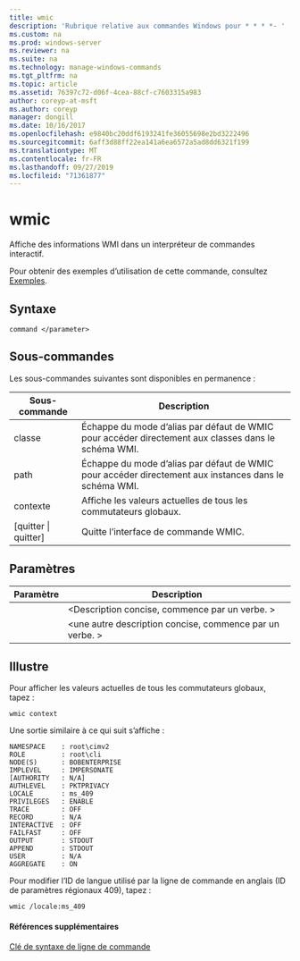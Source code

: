 ```yaml
---
title: wmic
description: 'Rubrique relative aux commandes Windows pour * * * *- '
ms.custom: na
ms.prod: windows-server
ms.reviewer: na
ms.suite: na
ms.technology: manage-windows-commands
ms.tgt_pltfrm: na
ms.topic: article
ms.assetid: 76397c72-d06f-4cea-88cf-c7603315a983
author: coreyp-at-msft
ms.author: coreyp
manager: dongill
ms.date: 10/16/2017
ms.openlocfilehash: e9840bc20ddf6193241fe36055698e2bd3222496
ms.sourcegitcommit: 6aff3d88ff22ea141a6ea6572a5ad8dd6321f199
ms.translationtype: MT
ms.contentlocale: fr-FR
ms.lasthandoff: 09/27/2019
ms.locfileid: "71361877"
---
```

# <a name="wmic"></a>wmic



Affiche des informations WMI dans un interpréteur de commandes interactif.

Pour obtenir des exemples d’utilisation de cette commande, consultez [Exemples](#BKMK_examples).

## <a name="syntax"></a>Syntaxe

```
command </parameter>
```

## <a name="sub-commands"></a>Sous-commandes

Les sous-commandes suivantes sont disponibles en permanence :

|Sous-commande|Description|
|-----------|-----------|
|classe|Échappe du mode d’alias par défaut de WMIC pour accéder directement aux classes dans le schéma WMI.|
|path|Échappe du mode d’alias par défaut de WMIC pour accéder directement aux instances dans le schéma WMI.|
|contexte|Affiche les valeurs actuelles de tous les commutateurs globaux.|
|[quitter \| quitter]|Quitte l’interface de commande WMIC.|

## <a name="parameters"></a>Paramètres

|Paramètre|Description|
|---------|-----------|
|</parameter>|\<Description concise, commence par un verbe. >|
|</param2>|\<une autre description concise, commence par un verbe. >|


## <a name="BKMK_examples"></a>Illustre

Pour afficher les valeurs actuelles de tous les commutateurs globaux, tapez :
```
wmic context
```
Une sortie similaire à ce qui suit s’affiche :
```
NAMESPACE    : root\cimv2
ROLE         : root\cli
NODE(S)      : BOBENTERPRISE
IMPLEVEL     : IMPERSONATE
[AUTHORITY   : N/A]
AUTHLEVEL    : PKTPRIVACY
LOCALE       : ms_409
PRIVILEGES   : ENABLE
TRACE        : OFF
RECORD       : N/A
INTERACTIVE  : OFF
FAILFAST     : OFF
OUTPUT       : STDOUT
APPEND       : STDOUT
USER         : N/A
AGGREGATE    : ON
```
Pour modifier l’ID de langue utilisé par la ligne de commande en anglais (ID de paramètres régionaux 409), tapez :
```
wmic /locale:ms_409
```

#### <a name="additional-references"></a>Références supplémentaires

[Clé de syntaxe de ligne de commande](command-line-syntax-key.md)